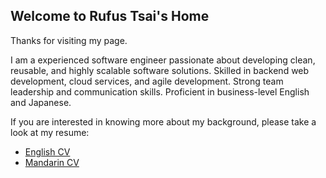 ## Welcome to Rufus Tsai's Home

Thanks for visiting my page.

I am a experienced software engineer passionate about developing clean, reusable, and highly scalable software solutions. Skilled in backend web development, cloud services, and agile development. Strong team leadership and communication skills. Proficient in business-level English and Japanese.

If you are interested in knowing more about my background, please take a look at my resume:
- <a href="about/cv-en">English CV</a>
- <a href="about/cv-zh">Mandarin CV</a>